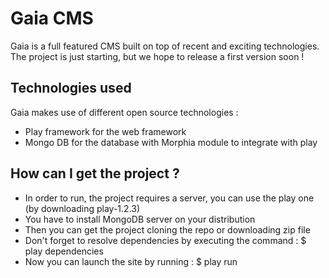 # Gaia CMS #

Gaia is a full featured CMS built on top of recent and exciting technologies.
The project is just starting, but we hope to release a first version soon !

## Technologies used ##

Gaia makes use of different open source technologies : 
- Play framework for the web framework
- Mongo DB for the database with Morphia module to integrate with play

## How can I get the project ? ##

* In order to run, the project requires a server, you can use the play one (by downloading play-1.2.3)
* You have to install MongoDB server on your distribution
* Then you can get the project cloning the repo or downloading zip file
* Don't forget to resolve dependencies by executing the command :
    $ play dependencies
* Now you can launch the site by running : $ play run


